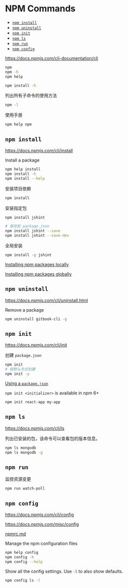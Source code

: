 <!-- omit in toc -->
# NPM Commands

- [`npm install`](#npm-install)
- [`npm uninstall`](#npm-uninstall)
- [`npm init`](#npm-init)
- [`npm ls`](#npm-ls)
- [`npm run`](#npm-run)
- [`npm config`](#npm-config)

<https://docs.npmjs.com/cli-documentation/cli>

```bash
npm
npm -h
npm help

npm install -h
```

列出所有子命令的使用方法

```bash
npm -l
```

使用手册

```bash
npm help npm
```

## `npm install`

<https://docs.npmjs.com/cli/install>

Install a package

```bash
npm help install
npm install -h
npm install --help
```

安装项目依赖

```bash
npm install
```

安装指定包

```bash
npm install jshint

# 保存到 package.json
npm install jshint --save
npm install jshint --save-dev
```

全局安装

```bash
npm install -g jshint
```

[Installing npm packages locally](https://docs.npmjs.com/getting-started/installing-npm-packages-locally)

[Installing npm packages globally](https://docs.npmjs.com/getting-started/installing-npm-packages-globally)

## `npm uninstall`

<https://docs.npmjs.com/cli/uninstall.html>

Remove a package

```bash
npm uninstall gitbook-cli -g
```

## `npm init`

<https://docs.npmjs.com/cli/init>

创建 `package.json`

```bash
npm init
# 按默认方式创建
npm init -y
```

[Using a `package.json`](https://docs.npmjs.com/getting-started/using-a-package.json)

<!-- #todo -->
`npm init <initializer>` is available in npm 6+

```bash
npm init react-app my-app
```

## `npm ls`

<https://docs.npmjs.com/cli/ls>

列出已安装的包，该命令可以查看包的版本信息。

```bash
npm ls mongodb
npm ls mongodb -g
```

## `npm run`

监控资源变更

```bash
npm run watch-poll
```

## `npm config`

<https://docs.npmjs.com/cli/config>

<https://docs.npmjs.com/misc/config>

[npmrc.md](npmrc.md)

Manage the npm configuration files

```bash
npm help config
npm config -h
npm config --help
```

Show all the config settings. Use `-l` to also show defaults.

```bash
npm config ls -l
```
